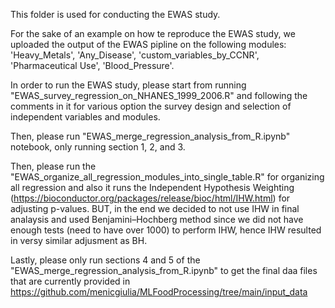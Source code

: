 This folder is used for conducting the EWAS study.

For the sake of an example on how te reproduce the EWAS study, we uploaded the output of the EWAS pipline on the following modules: 'Heavy_Metals', 'Any_Disease', 'custom_variables_by_CCNR',
                       'Pharmaceutical Use', 'Blood_Pressure'.

In order to run the EWAS study, please start from running "EWAS_survey_regression_on_NHANES_1999_2006.R" and following the comments in it for various option the survey design and selection of independent variables and modules.

Then, please run "EWAS_merge_regression_analysis_from_R.ipynb" notebook, only running section 1, 2, and 3.

Then, please run the "EWAS_organize_all_regression_modules_into_single_table.R" for organizing all regression and also it runs the Independent Hypothesis Weighting (https://bioconductor.org/packages/release/bioc/html/IHW.html) for adjusting p-values. BUT, in the end we decided to not use IHW in final analaysis and used Benjamini–Hochberg method since we did not have enough tests (need to have  over 1000) to perform IHW, hence IHW resulted in versy similar adjusment as BH.

Lastly, please only run sections 4 and 5 of the  "EWAS_merge_regression_analysis_from_R.ipynb" to get the final daa files that are currently provided in https://github.com/menicgiulia/MLFoodProcessing/tree/main/input_data
